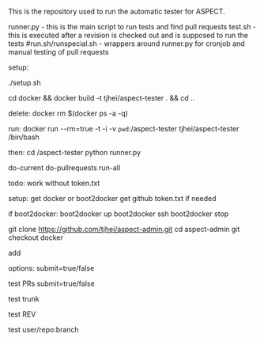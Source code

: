 This is the repository used to run the automatic tester for ASPECT.

runner.py - this is the main script to run tests and find pull requests
test.sh - this is executed after a revision is checked out and is supposed to run the tests
#run.sh/runspecial.sh - wrappers around runner.py for cronjob and manual testing of pull requests


setup:

./setup.sh

cd docker && docker build -t tjhei/aspect-tester . && cd .. 



delete:
docker rm $(docker ps -a -q)

run:
docker run --rm=true -t -i -v `pwd`:/aspect-tester tjhei/aspect-tester /bin/bash

then:
cd /aspect-tester
python runner.py

do-current
do-pullrequests
run-all




todo:
work without token.txt

setup:
get docker or boot2docker
get github token.txt if needed

if boot2docker:
boot2docker up
boot2docker ssh 
boot2docker stop

git clone https://github.com/tjhei/aspect-admin.git
cd aspect-admin
git checkout docker





add 

options: submit=true/false

test PRs  submit=true/false

test trunk

test REV

test user/repo:branch
 